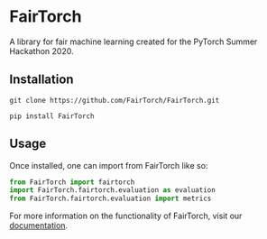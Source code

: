 # FairTorch
A library for fair machine learning created for the PyTorch Summer Hackathon 2020.

## Installation
``git clone https://github.com/FairTorch/FairTorch.git``

``pip install FairTorch``

## Usage
Once installed, one can import from FairTorch like so:
```python
from FairTorch import fairtorch
import FairTorch.fairtorch.evaluation as evaluation
from FairTorch.fairtorch.evaluation import metrics
```

For more information on the functionality of FairTorch, visit our [documentation](https://fairtorch.github.io/FairTorch).
